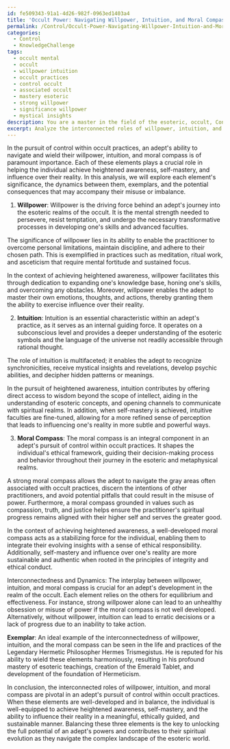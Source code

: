 ```yaml
---
id: fe509343-91a1-4d26-982f-0963ed1403a4
title: 'Occult Power: Navigating Willpower, Intuition, and Moral Compass'
permalink: /Control/Occult-Power-Navigating-Willpower-Intuition-and-Moral-Compass/
categories:
  - Control
  - KnowledgeChallenge
tags:
  - occult mental
  - occult
  - willpower intuition
  - occult practices
  - control occult
  - associated occult
  - mastery esoteric
  - strong willpower
  - significance willpower
  - mystical insights
description: You are a master in the field of the esoteric, occult, Control and Education. You are a writer of tests, challenges, books and deep knowledge on Control for initiates and students to gain deep insights and understanding from. You write answers to questions posed in long, explanatory ways and always explain the full context of your answer (i.e., related concepts, formulas, examples, or history), as well as the step-by-step thinking process you take to answer the challenges. Be rigorous and thorough, and summarize the key themes, ideas, and conclusions at the end.
excerpt: Analyze the interconnected roles of willpower, intuition, and moral compass in an adept's pursuit of control within occult practices, detailing how these elements contribute to the achievement of heightened awareness, self-mastery, and influence over one's reality.
---
```

In the pursuit of control within occult practices, an adept's ability to navigate and wield their willpower, intuition, and moral compass is of paramount importance. Each of these elements plays a crucial role in helping the individual achieve heightened awareness, self-mastery, and influence over their reality. In this analysis, we will explore each element's significance, the dynamics between them, exemplars, and the potential consequences that may accompany their misuse or imbalance.

1. **Willpower**:
Willpower is the driving force behind an adept's journey into the esoteric realms of the occult. It is the mental strength needed to persevere, resist temptation, and undergo the necessary transformative processes in developing one's skills and advanced faculties.

The significance of willpower lies in its ability to enable the practitioner to overcome personal limitations, maintain discipline, and adhere to their chosen path. This is exemplified in practices such as meditation, ritual work, and asceticism that require mental fortitude and sustained focus.

In the context of achieving heightened awareness, willpower facilitates this through dedication to expanding one's knowledge base, honing one's skills, and overcoming any obstacles. Moreover, willpower enables the adept to master their own emotions, thoughts, and actions, thereby granting them the ability to exercise influence over their reality.

2. **Intuition**:
Intuition is an essential characteristic within an adept's practice, as it serves as an internal guiding force. It operates on a subconscious level and provides a deeper understanding of the esoteric symbols and the language of the universe not readily accessible through rational thought.

The role of intuition is multifaceted; it enables the adept to recognize synchronicities, receive mystical insights and revelations, develop psychic abilities, and decipher hidden patterns or meanings.

In the pursuit of heightened awareness, intuition contributes by offering direct access to wisdom beyond the scope of intellect, aiding in the understanding of esoteric concepts, and opening channels to communicate with spiritual realms. In addition, when self-mastery is achieved, intuitive faculties are fine-tuned, allowing for a more refined sense of perception that leads to influencing one's reality in more subtle and powerful ways.

3. **Moral Compass**:
The moral compass is an integral component in an adept's pursuit of control within occult practices. It shapes the individual's ethical framework, guiding their decision-making process and behavior throughout their journey in the esoteric and metaphysical realms.

A strong moral compass allows the adept to navigate the gray areas often associated with occult practices, discern the intentions of other practitioners, and avoid potential pitfalls that could result in the misuse of power. Furthermore, a moral compass grounded in values such as compassion, truth, and justice helps ensure the practitioner's spiritual progress remains aligned with their higher self and serves the greater good.

In the context of achieving heightened awareness, a well-developed moral compass acts as a stabilizing force for the individual, enabling them to integrate their evolving insights with a sense of ethical responsibility. Additionally, self-mastery and influence over one's reality are more sustainable and authentic when rooted in the principles of integrity and ethical conduct.

Interconnectedness and Dynamics:
The interplay between willpower, intuition, and moral compass is crucial for an adept's development in the realm of the occult. Each element relies on the others for equilibrium and effectiveness. For instance, strong willpower alone can lead to an unhealthy obsession or misuse of power if the moral compass is not well developed. Alternatively, without willpower, intuition can lead to erratic decisions or a lack of progress due to an inability to take action.

**Exemplar**:
An ideal example of the interconnectedness of willpower, intuition, and the moral compass can be seen in the life and practices of the Legendary Hermetic Philosopher Hermes Trismegistus. He is reputed for his ability to wield these elements harmoniously, resulting in his profound mastery of esoteric teachings, creation of the Emerald Tablet, and development of the foundation of Hermeticism.

In conclusion, the interconnected roles of willpower, intuition, and moral compass are pivotal in an adept's pursuit of control within occult practices. When these elements are well-developed and in balance, the individual is well-equipped to achieve heightened awareness, self-mastery, and the ability to influence their reality in a meaningful, ethically guided, and sustainable manner. Balancing these three elements is the key to unlocking the full potential of an adept's powers and contributes to their spiritual evolution as they navigate the complex landscape of the esoteric world.
